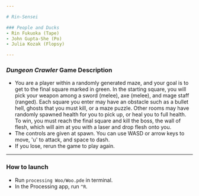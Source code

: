 ```yaml
---

# Rin-Sensei

### People and Ducks
- Rin Fukuoka (Tape)
- John Gupta-She (Po)
- Julia Kozak (Flopsy) 

---
```


### *Dungeon Crawler* Game Description
- You are a player within a randomly generated maze, and your goal is to get to the final square marked in green. In the starting square, you will pick your weapon among a sword (melee), axe (melee), and mage staff (ranged). Each square you enter may have an obstacle such as a bullet hell, ghosts that you must kill, or a maze puzzle. Other rooms may have randomly spawned health for you to pick up, or heal you to full health. To win, you must reach the final square and kill the boss, the wall of flesh, which will aim at you with a laser and drop flesh onto you.
- The controls are given at spawn. You can use WASD or arrow keys to move, 'u' to attack, and space to dash.
- If you lose, rerun the game to play again.

---

### How to launch
- Run <code>processing Woo/Woo.pde</code> in terminal.
- In the Processing app, run <code>^R</code>.
